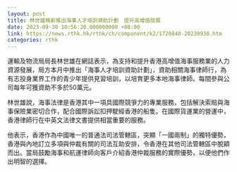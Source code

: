 ```yaml
---
layout: post
title: 林世雄稱新推出海事人才培訓資助計劃　提升高增值發展
date: 2023-09-30 10:56:20.000000000 +08:00
link: https://news.rthk.hk/rthk/ch/component/k2/1720840-20230930.htm
categories: rthk
---
```


運輸及物流局局長林世雄在網誌表示，為支持和提升香港高增值海事服務業的人力資源發展，局方本月中推出「海事人才培訓資助計劃」，資助相關海事律師行，為有志投身業界工作的青少年提供見習培訓，以培育更多本地海事律師。每間參與公司每年可獲資助不多於50萬元。

林世雄說，海事法律是香港其中一項具國際競爭力的專業服務，包括解決索賠與海事保險業密切合作，配合國際訴訟扣押駛經香港的船隻。在國際貨運業的營運中，香港律師行在中英文法律文書提供相當重要的服務。

他表示，香港作為中國唯一的普通法司法管轄區，突顯「一國兩制」的獨特優勢，香港與內地訂立多項與仲裁有關的司法互助安排，令香港在其他司法管轄區中脫穎而出。當局鼓勵海事和航運律師向客戶介紹香港仲裁服務的實際優勢，以便他們作出明智的選擇。
